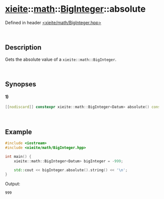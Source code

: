 # [xieite](../../../xieite.md)\:\:[math](../../../math.md)\:\:[BigInteger<Datum>](../../BigInteger.md)\:\:absolute
Defined in header [<xieite/math/BigInteger.hpp>](../../../../include/xieite/math/BigInteger.hpp)

&nbsp;

## Description
Gets the absolute value of a `xieite::math::BigInteger`.

&nbsp;

## Synopses
#### 1)
```cpp
[[nodiscard]] constexpr xieite::math::BigInteger<Datum> absolute() const noexcept;
```

&nbsp;

## Example
```cpp
#include <iostream>
#include <xieite/math/BigInteger.hpp>

int main() {
    xieite::math::BigInteger<Datum> bigInteger = -999;

    std::cout << bigInteger.absolute().string() << '\n';
}
```
Output:
```
999
```
